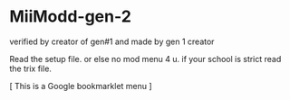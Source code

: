 # MiiModd-gen-2
verified by creator of gen#1 and made by gen 1 creator

Read the setup file. or else no mod menu 4 u. if your school is strict read the trix file.

[ This is a Google bookmarklet menu ]

